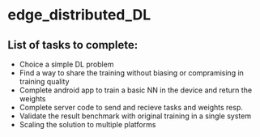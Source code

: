 # edge_distributed_DL

## List of tasks to complete:
  - Choice a simple DL problem
  - Find a way to share the training without biasing or compramising in training quality
  - Complete android app to train a basic NN in the device and return the weights
  - Complete server code to send and recieve tasks and weights resp.
  - Validate the result benchmark with original training in a single system
  - Scaling the solution to multiple platforms
